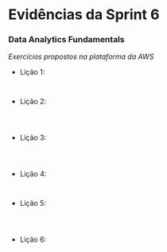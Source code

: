 #
# Evidências da Sprint 6

### Data Analytics Fundamentals

*Exercícios propostos na plataforma da AWS*

  - Lição 1: 
  
  ![]()

  ![]()

  - Lição 2:

  ![]()

  ![]()

  ![]()
  
  - Lição 3:

  ![]()

  ![]()

  ![]()

  - Lição 4:

  ![]()

  ![]()

  - Lição 5:

  ![]()

  ![]()

  ![]()

  - Lição 6:

  ![]()

  ![]()


